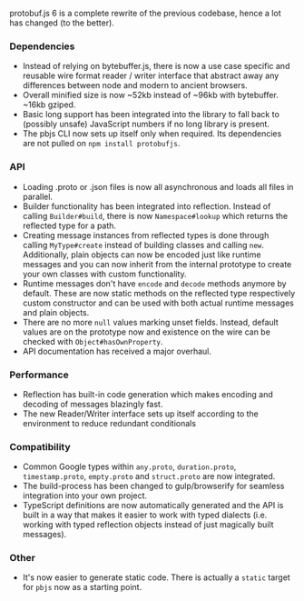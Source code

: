 protobuf.js 6 is a complete rewrite of the previous codebase, hence a lot has changed (to the better).

### Dependencies

* Instead of relying on bytebuffer.js, there is now a use case specific and reusable wire format reader / writer interface that abstract away any differences between node and modern to ancient browsers.
* Overall minified size is now ~52kb instead of ~96kb with bytebuffer. ~16kb gziped.
* Basic long support has been integrated into the library to fall back to (possibly unsafe) JavaScript numbers if no long library is present.
* The pbjs CLI now sets up itself only when required. Its dependencies are not pulled on `npm install protobufjs`.

### API

* Loading .proto or .json files is now all asynchronous and loads all files in parallel.
* Builder functionality has been integrated into reflection.
  Instead of calling `Builder#build`, there is now `Namespace#lookup` which returns the reflected type for a path.
* Creating message instances from reflected types is done through calling `MyType#create` instead of building classes and calling `new`.
  Additionally, plain objects can now be encoded just like runtime messages and you can now inherit from the internal prototype to create your own classes with custom functionality.
* Runtime messages don't have `encode` and `decode` methods anymore by default.
  These are now static methods on the reflected type respectively custom constructor and can be used with both actual runtime messages and plain objects.
* There are no more `null` values marking unset fields. Instead, default values are on the prototype now and existence on the wire can be checked with `Object#hasOwnProperty`.
* API documentation has received a major overhaul.

### Performance

* Reflection has built-in code generation which makes encoding and decoding of messages blazingly fast.
* The new Reader/Writer interface sets up itself according to the environment to reduce redundant conditionals

### Compatibility

* Common Google types within `any.proto`, `duration.proto`, `timestamp.proto`, `empty.proto` and `struct.proto` are now integrated.
* The build-process has been changed to gulp/browserify for seamless integration into your own project.
* TypeScript definitions are now automatically generated and the API is built in a way that makes it easier to work with typed dialects (i.e. working with typed reflection objects instead of just magically built messages).

### Other

* It's now easier to generate static code. There is actually a `static` target for `pbjs` now as a starting point.